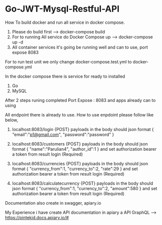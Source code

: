 # Go-JWT-Mysql-Restful-API

How To build docker and run all service in docker compose.
1. Please do build first
    --> docker-compose build 
2. For to running All service do Docker Compose up
    --> docker-compose up -d
3. All container services it's going be running well and can to use, port expose 8083

For to run test unit we only change docker-compose.test.yml to docker-compose.yml


In the docker compose there is service for ready to installed
1. Go
2. MySQL


After 2 steps runing completed
Port Expose : 8083 and apps already can to using

All endpoint there is already to use.
How to use enpdoint please follow like below,
1. localhost:8083/login {POST}
    payloads in the body should json format
     {
        "email":"p1@gmail.com",
        "password":"password"
     }
2. localhost:8083/customers {POST}
    payloads in the body should json format
     {
        "name":"Parulian4",
        "author_id":1
     }
     and set authorization bearer a token from result login (Required)
3. localhost:8083/currencies {POST}
    payloads in the body should json format
     {
        "currency_from":1,
        "currency_to":2,
        "rate":29
     }
     and set authorization bearer a token from result login (Required)

4. localhost:8083/calculatecurrency {POST}
    payloads in the body should json format
     {
        "currency_from":1,
        "currency_to":2,
        "amount":580
    }
     and set authorization bearer a token from result login  (Required)      

Documentation also create in swagger, apiary.io

My Experience i have create API documentation in apiary a API GraphQL --> https://pintekid.docs.apiary.io/#


